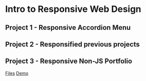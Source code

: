 # Intro to Responsive Web Design

## Project 1 - Responsive Accordion Menu

## Project 2 - Responsified previous projects

## Project 3 - Responsive Non-JS Portfolio

[Files]()
[Demo](https://sbchittenden.github.io/MD-Intro-to-RWD-projects/rwd-non_js_portfolio/)

